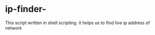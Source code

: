 # ip-finder-
This script written in shell scripting. it helps us to find live ip address of network 
